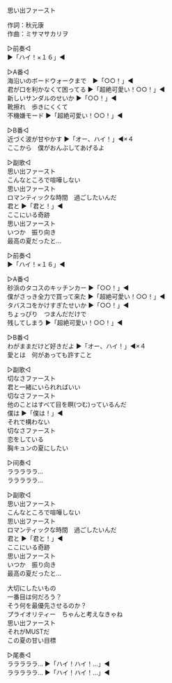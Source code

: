 思い出ファースト  
  
作詞：秋元康  
作曲：ミサマサカリヲ  
  
▷前奏◁  
▶「ハイ！×１６」◀   
  
▷A番◁  
海沿いのボードウォークまで　▶「○○！」◀   
君が口を利かなくて困ってる ▶「超絶可愛い！○○！」◀   
新しいサンダルのせいか ▶「○○！」◀   
靴擦れ　歩きにくくて  
不機嫌モード ▶「超絶可愛い！○○！」◀   
  
▷B番◁  
近づく波が甘やかす ▶「オー、ハイ！」◀×４   
ここから　僕がおんぶしてあげるよ  
  
▷副歌◁  
思い出ファースト  
こんなところで喧嘩しない  
思い出ファースト  
ロマンティックな時間　過ごしたいんだ  
君と ▶「君と！」◀  
ここにいる奇跡  
思い出ファースト  
いつか　振り向き  
最高の夏だったと…  
  
▷前奏◁  
▶「ハイ！×１６」◀   
  
▷A番◁  
砂浜のタコスのキッチンカー ▶「○○！」◀   
僕がさっき全力で買って来た ▶「超絶可愛い！○○！」◀   
タバスコをかけすぎたせいか ▶「○○！」◀   
ちょっぴり　つまんだだけで  
残してしまう ▶「超絶可愛い！○○！」◀   
  
▷B番◁  
わがままだけど好きだよ ▶「オー、ハイ！」◀×４   
愛とは　何があっても許すこと  
  
▷副歌◁  
切なさファースト  
君と一緒にいられればいい  
切なさファースト  
他のことはすべて目を瞑(つむ)っているんだ  
僕は ▶「僕は！」◀  
それで構わない  
切なさファースト  
恋をしている  
胸キュンの夏にしたい  
  
▷间奏◁  
ラララララ…  
ラララララ…  
  
▷副歌◁  
思い出ファースト  
こんなところで喧嘩しない  
思い出ファースト  
ロマンティックな時間　過ごしたいんだ  
君と ▶「君と！」◀  
ここにいる奇跡  
思い出ファースト  
いつか　振り向き  
最高の夏だったと…  
  
大切にしたいもの  
一番目は何だろう？  
そう何を最優先させるのか？  
プライオリティー　ちゃんと考えなきゃね  
思い出ファースト  
それがMUSTだ  
この夏の甘い目標  
  
▷尾奏◁  
ラララララ… ▶「ハイ！ハイ！…」◀   
ラララララ… ▶「ハイ！ハイ！…」◀   
